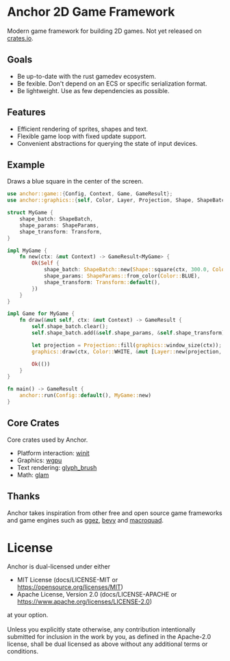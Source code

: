 # Anchor 2D Game Framework

Modern game framework for building 2D games. Not yet released on [crates.io](https://crates.io/).

## Goals

* Be up-to-date with the rust gamedev ecosystem.
* Be fexible. Don't depend on an ECS or specific serialization format.
* Be lightweight. Use as few dependencies as possible.

## Features

* Efficient rendering of sprites, shapes and text.
* Flexible game loop with fixed update support.
* Convenient abstractions for querying the state of input devices.

## Example

Draws a blue square in the center of the screen.

```rust
use anchor::game::{Config, Context, Game, GameResult};
use anchor::graphics::{self, Color, Layer, Projection, Shape, ShapeBatch, ShapeParams, Transform};

struct MyGame {
    shape_batch: ShapeBatch,
    shape_params: ShapeParams,
    shape_transform: Transform,
}

impl MyGame {
    fn new(ctx: &mut Context) -> GameResult<MyGame> {
        Ok(Self {
            shape_batch: ShapeBatch::new(Shape::square(ctx, 300.0, Color::WHITE)),
            shape_params: ShapeParams::from_color(Color::BLUE),
            shape_transform: Transform::default(),
        })
    }
}

impl Game for MyGame {
    fn draw(&mut self, ctx: &mut Context) -> GameResult {
        self.shape_batch.clear();
        self.shape_batch.add(&self.shape_params, &self.shape_transform);

        let projection = Projection::fill(graphics::window_size(ctx));
        graphics::draw(ctx, Color::WHITE, &mut [Layer::new(projection, &mut self.shape_batch)]);

        Ok(())
    }
}

fn main() -> GameResult {
    anchor::run(Config::default(), MyGame::new)
}
```

## Core Crates

Core crates used by Anchor.

* Platform interaction: [winit](https://crates.io/crates/winit)
* Graphics: [wgpu](https://crates.io/crates/wgpu)
* Text rendering: [glyph_brush](https://crates.io/crates/glyph_brush)
* Math: [glam](https://crates.io/crates/glam)

## Thanks

Anchor takes inspiration from other free and open source game frameworks and game engines
such as [ggez](https://crates.io/crates/ggez), [bevy](https://crates.io/crates/bevy)
and [macroquad](https://crates.io/crates/macroquad).

# License

Anchor is dual-licensed under either

- MIT License (docs/LICENSE-MIT or https://opensource.org/licenses/MIT)
- Apache License, Version 2.0 (docs/LICENSE-APACHE or https://www.apache.org/licenses/LICENSE-2.0)

at your option. <br /><br /> Unless you explicitly state otherwise, any contribution intentionally
submitted for inclusion in the work by you, as defined in the Apache-2.0 license, shall be dual
licensed as above without any additional terms or conditions.
